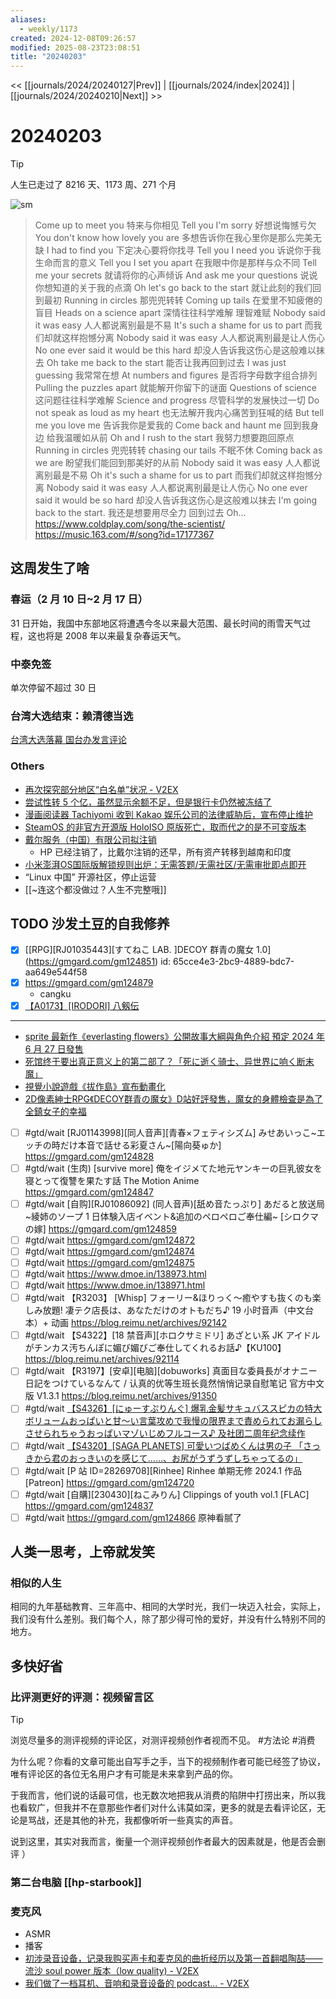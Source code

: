```yaml
---
aliases:
  - weekly/1173
created: 2024-12-08T09:26:57
modified: 2025-08-23T23:08:51
title: "20240203"
---
```


<< [[journals/2024/20240127|Prev]] | [[journals/2024/index|2024]] | [[journals/2024/20240210|Next]] >>

# 20240203

> [!tip]
> 人生已走过了 8216 天、1173 周、271 个月

![sm](https://img.owspace.com/Public/uploads/Download/2024/0131.jpg)

> Come up to meet you
  特来与你相见
  Tell you I'm sorry
  好想说悔憾亏欠
  You don't know how lovely you are
  多想告诉你在我心里你是那么完美无缺
  I had to find you
  下定决心要将你找寻
  Tell you I need you
  诉说你于我生命而言的意义
  Tell you I set you apart
  在我眼中你是那样与众不同
  Tell me your secrets
  就请将你的心声倾诉
  And ask me your questions
  说说你想知道的关于我的点滴
  Oh let's go back to the start
  就让此刻的我们回到最初
  Running in circles
  那兜兜转转
  Coming up tails
  在爱里不知疲倦的盲目
  Heads on a science apart
  深情往往科学难解 理智难赋
  Nobody said it was easy
  人人都说离别最是不易
  It's such a shame for us to part
  而我们却就这样抱憾分离
  Nobody said it was easy
  人人都说离别最是让人伤心
  No one ever said it would be this hard
  却没人告诉我这伤心是这般难以抹去
  Oh take me back to the start
  能否让我再回到过去
  I was just guessing
  我常常在想
  At numbers and figures
  是否将字母数字组合排列
  Pulling the puzzles apart
  就能解开你留下的谜面
  Questions of science
  这问题往往科学难解
  Science and progress
  尽管科学的发展快过一切
  Do not speak as loud as my heart
  也无法解开我内心痛苦到狂喊的结
  But tell me you love me
  告诉我你是爱我的
  Come back and haunt me
  回到我身边 给我温暖如从前
  Oh and I rush to the start
  我努力想要跑回原点
  Running in circles
  兜兜转转
  chasing our tails
  不眠不休
  Coming back as we are
  盼望我们能回到那美好的从前
  Nobody said it was easy
  人人都说离别最是不易
  Oh it's such a shame for us to part
  而我们却就这样抱憾分离
  Nobody said it was easy
  人人都说离别最是让人伤心
  No one ever said it would be so hard
  却没人告诉我这伤心是这般难以抹去
  I'm going back to the start.
  我还是想要用尽全力 回到过去
  Oh...
  https://www.coldplay.com/song/the-scientist/
  https://music.163.com/#/song?id=17177367

## 这周发生了啥

### 春运（2 月 10 日~2 月 17 日）

31 日开始，我国中东部地区将遭遇今冬以来最大范围、最长时间的雨雪天气过程，这也将是 2008 年以来最复杂春运天气。

### 中泰免签

单次停留不超过 30 日

### 台湾大选结束：赖清德当选

[台湾大选落幕 国台办发言评论](https://t.me/OutsightChina/5212)

### Others

- [再次探究部分地区“白名单”状况 - V2EX](https://www.v2ex.com/t/1012291)
- [尝试性转 5 个亿，虽然显示余额不足，但是银行卡仍然被冻结了](https://www.v2ex.com/t/1013377)
- [漫画阅读器 Tachiyomi 收到 Kakao 娱乐公司的法律威胁后，宣布停止维护](https://t.me/xhqcankao/7684)
- [SteamOS 的非官方开源版 HoloISO 原版死亡，取而代之的是不可变版本](https://www.landiannews.com/archives/102095.html)
- [戴尔服务（中国）有限公司拟注销](https://www.donews.com/news/detail/8/3984727.html)
    - HP 已经注销了，比戴尔注销的还早，所有资产转移到越南和印度
- [小米澎湃OS国际版解锁规则出炉：无需答题/无需社区/无需审批即点即开](https://www.landiannews.com/archives/102132.html)
- “Linux 中国” 开源社区，停止运营
- [[~连这个都没做过？人生不完整哦]]

## TODO 沙发土豆的自我修养

- [x] [[RPG]\[RJ01035443]\[すてねこ LAB. ]DECOY 群青の魔女 1.0](https://gmgard.com/gm124851)
  id: 65cce4e3-2bc9-4889-bdc7-aa649e544f58
- [x] https://gmgard.com/gm124879
  - cangku
- [x] [【A0173】[IRODORI] 八剱伝](https://blog.reimu.net/archives/92080)

- ---

  - [sprite 最新作《everlasting flowers》公開故事大綱與角色介紹 預定 2024 年 6 月 27 日發售](https://home.gamer.com.tw/creationDetail.php?sn=5870103)
  - [死馆终于要出真正意义上的第二部了？「死に逝く骑士、异世界に响く断末魔」](https://www.ymgal.games/co/article/540524263455588352)
  - [視覺小說遊戲《拔作島》宣布動畫化](https://home.gamer.com.tw/creationDetail.php?sn=5873109)
  - [2D像素紳士RPG《DECOY群青の魔女》D站好評發售，魔女的身體檢查是為了全鎮女子的幸福](https://www.4gamers.com.tw/news/detail/62602/decoy-ultramarine-blue-witch-dlsite-demo)
  - [ ] #gtd/wait [RJ01143998]\[同人音声]\[青春×フェティシズム] みせあいっこ~エッチの時だけ本音で話せる彩夏さん~[陽向葵ゅか]
    https://gmgard.com/gm124828
  - [ ] #gtd/wait (生肉) [survive more] 俺をイジメてた地元ヤンキーの巨乳彼女を寝とって復讐を果たす話 The Motion Anime
    https://gmgard.com/gm124847
  - [ ] #gtd/wait [自购]\[RJ01086092] (同人音声)[舐め音たっぷり] あだると放送局~綾姉のソープ 1 日体験入店イベント&追加のペロペロご奉仕編~ [シロクマの嫁]
    https://gmgard.com/gm124859
  - [ ] #gtd/wait https://gmgard.com/gm124872
  - [ ] #gtd/wait https://gmgard.com/gm124874
  - [ ] #gtd/wait https://gmgard.com/gm124875
  - [ ] #gtd/wait https://www.dmoe.in/138973.html
  - [ ] #gtd/wait https://www.dmoe.in/138971.html
  - [ ] #gtd/wait 【R3203】 [Whisp] フォーリー&ほりっく～癒やすも抜くのも楽しみ放題! 凄テク店長は、あなただけのオトもだち♪ 19 小时音声（中文台本）+ 动画
    https://blog.reimu.net/archives/92142
  - [ ] #gtd/wait 【S4322】[18 禁音声]\[ホロクサミドリ] あざとい系 JK アイドルがチンカス汚ちんぽに媚び媚びご奉仕してくれるお話♪【KU100】
    https://blog.reimu.net/archives/92114
  - [ ] #gtd/wait 【R3197】[安卓]\[电脑]\[dobuworks] 真面目な委員長がオナニー日記をつけているなんて / 认真的优等生班长竟然悄悄记录自慰笔记 官方中文版 V1.3.1
    https://blog.reimu.net/archives/91350
  - [ ] #gtd/wait [【S4326】[にゅーすぷりんぐ] 爆乳金髪サキュバススピカの特大ボリュームおっぱいと甘～い言葉攻めで我慢の限界まで責められてお漏らしさせられちゃうおっぱいマゾいじめフルコース♪ 及社团二周年纪念续作](https://blog.reimu.net/archives/92179)
  - [ ] #gtd/wait [【S4320】[SAGA PLANETS] 可愛いつばめくんは男の子 「さっきから君のおっきいのを感じて……、お尻がうずうずしちゃってるの」](https://blog.reimu.net/archives/92078)
  - [ ] #gtd/wait [P 站 ID=28269708]\[Rinhee] Rinhee 单期无修 2024.1 作品 [Patreon]
    https://gmgard.com/gm124720
  - [ ] #gtd/wait [自購]\[230430]\[ねこみりん] Clippings of youth vol.1 [FLAC]
    https://gmgard.com/gm124837
  - [ ] #gtd/wait https://gmgard.com/gm124866 原神看腻了

## 人类一思考，上帝就发笑

### 相似的人生

相同的九年基础教育、三年高中、相同的大学时光，我们一块迈入社会，实际上，我们没有什么差别。我们每个人，除了那少得可怜的爱好，并没有什么特别不同的地方。

## 多快好省

### 比评测更好的评测：视频留言区

> [!tip]
> 浏览尽量多的测评视频的评论区，对测评视频创作者视而不见。
> #方法论 #消费

为什么呢？你看的文章可能出自写手之手，当下的视频制作者可能已经签了协议，唯有评论区的各位无名用户才有可能是未来拿到产品的你。

于我而言，他们说的话最可信，也无数次地把我从消费的陷阱中打捞出来，所以我也看软广，但我并不在意那些作者们对什么讳莫如深，更多的就是去看评论区，无论是骂战，还是其他的补充，我都像听听一些真实的声音。

说到这里，其实对我而言，衡量一个测评视频创作者最大的因素就是，他是否会删评 ）

### 第二台电脑 [[hp-starbook]]

### 麦克风

- ASMR
- 播客
- [初涉录音设备，记录我购买声卡和麦克风的曲折经历以及第一首翻唱陶喆——流沙 soul power 版本（low quality) - V2EX](https://www.v2ex.com/t/976448)
- [我们做了一档耳机、音响和录音设备的 podcast... - V2EX](https://www.v2ex.com/t/234135)

